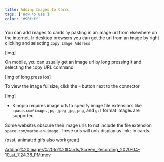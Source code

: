 ```yaml
---
title: Adding Images to Cards
tags: ['How to Use']
color: '#90ffff'
---
```


You can add images to cards by pasting in an image url from elsewhere on the internet. In desktop browsers you can get the url from an image by right clicking and selecting `Copy Image Address`

[img]

On mobile, you can usually get an image url by long pressing it and selecting the copy URL command

[img of long press ios]

To view the image fullsize, click the `→` button next to the connector

[img]

- Kinopio requires image urls to specify image file extensions like `space.com/image.jpg`.  `jpeg`, `jpg`, `png`, and `gif` format images are supported.

Some websites obscure their image urls to not include the file extension `space.com/maybe-an-image`. These urls will only display as links in cards.

(psst, animated gifs also work great)

[Adding%20Images%20to%20Cards/Screen_Recording_2020-04-10_at_7.24.38_PM.mov](Adding%20Images%20to%20Cards/Screen_Recording_2020-04-10_at_7.24.38_PM.mov)